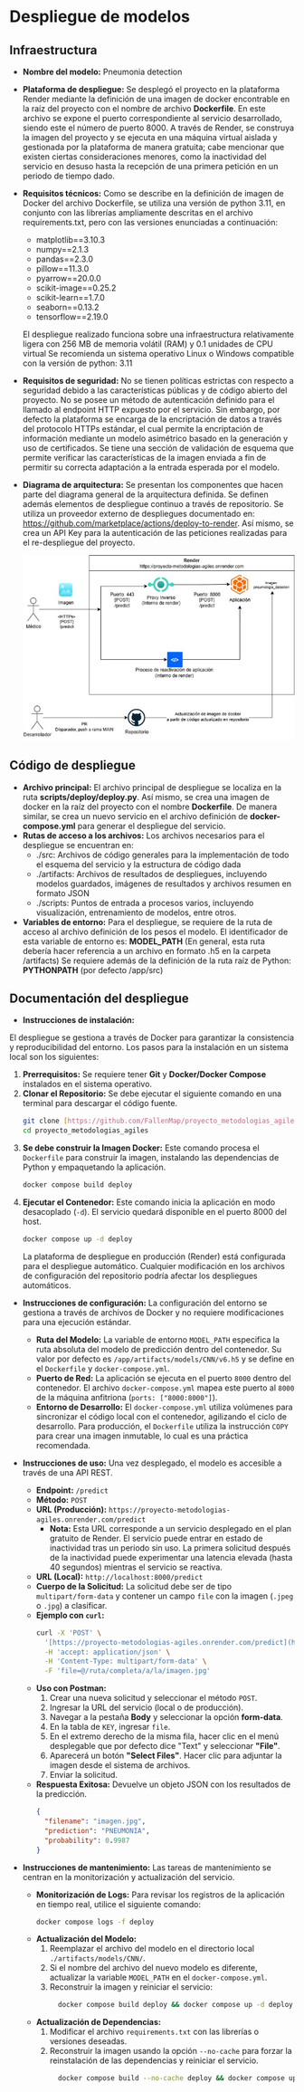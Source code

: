 # Despliegue de modelos

## Infraestructura

- **Nombre del modelo:** Pneumonia detection
- **Plataforma de despliegue:** Se desplegó el proyecto en la plataforma Render mediante la definición de una imagen de docker encontrable en la raíz del proyecto con el nombre de archivo **Dockerfile**. En este archivo se expone el puerto correspondiente al servicio desarrollado, siendo este el número de puerto 8000.
  A través de Render, se construya la imagen del proyecto y se ejecuta en una máquina virtual aislada y gestionada por la plataforma de manera gratuita; cabe mencionar que existen ciertas consideraciones menores, como la inactividad del servicio en desuso hasta la recepción de una primera petición en un periodo de tiempo dado.
- **Requisitos técnicos:**
  Como se describe en la definición de imagen de Docker del archivo Dockerfile, se utiliza una versión de python 3.11, en conjunto con las librerías ampliamente descritas en el archivo requirements.txt, pero con las versiones enunciadas a continuación:

  - matplotlib==3.10.3
  - numpy==2.1.3
  - pandas==2.3.0
  - pillow==11.3.0
  - pyarrow==20.0.0
  - scikit-image==0.25.2
  - scikit-learn==1.7.0
  - seaborn==0.13.2
  - tensorflow==2.19.0

  El despliegue realizado funciona sobre una infraestructura relativamente ligera con 256 MB de memoria volátil (RAM) y 0.1 unidades de CPU virtual
  Se recomienda un sistema operativo Linux o Windows compatible con la versión de python: 3.11

- **Requisitos de seguridad:**
  No se tienen políticas estrictas con respecto a seguridad debido a las características públicas y de código abierto del proyecto. No se posee un método de autenticación definido para el llamado al endpoint HTTP expuesto por el servicio. Sin embargo, por defecto la plataforma se encarga de la encriptación de datos a través del protocolo HTTPs estándar, el cual permite la encriptación de información mediante un modelo asimétrico basado en la generación y uso de certificados.
  Se tiene una sección de validación de esquema que permite verificar las características de la imagen enviada a fin de permitir su correcta adaptación a la entrada esperada por el modelo.

- **Diagrama de arquitectura:**
  Se presentan los componentes que hacen parte del diagrama general de la arquitectura definida. Se definen además elementos de despliegue continuo a través de repositorio.
  Se utiliza un proveedor externo de despliegues documentado en: https://github.com/marketplace/actions/deploy-to-render. Así mismo, se crea un API Key para la autenticación de las peticiones realizadas para el re-despliegue del proyecto.

  ![Diagrama Arquitectura](./diagrams/diagram_infrastructure.jpg)

## Código de despliegue

- **Archivo principal:** El archivo principal de despliegue se localiza en la ruta **scripts/deploy/deploy.py**. Así mismo, se crea una imagen de docker en la raíz del proyecto con el nombre **Dockerfile**. De manera similar, se crea un nuevo servicio en el archivo definición de **docker-compose.yml** para generar el despliegue del servicio.
- **Rutas de acceso a los archivos:** Los archivos necesarios para el despliegue se encuentran en:
  - ./src: Archivos de código generales para la implementación de todo el esquema del servicio y la estructura de código dada
  - ./artifacts: Archivos de resultados de despliegues, incluyendo modelos guardados, imágenes de resultados y archivos resumen en formato JSON
  - ./scripts: Puntos de entrada a procesos varios, incluyendo visualización, entrenamiento de modelos, entre otros.
- **Variables de entorno:**
  Para el despliegue, se requiere de la ruta de acceso al archivo definición de los pesos el modelo. El identificador de esta variable de entorno es: **MODEL_PATH** (En general, esta ruta debería hacer referencia a un archivo en formato .h5 en la carpeta /artifacts)
  Se requiere además de la definición de la ruta raíz de Python: **PYTHONPATH** (por defecto /app/src)

## Documentación del despliegue

- **Instrucciones de instalación:**

El despliegue se gestiona a través de Docker para garantizar la consistencia y reproducibilidad del entorno. Los pasos para la instalación en un sistema local son los siguientes:

1.  **Prerrequisitos:** Se requiere tener **Git** y **Docker/Docker Compose** instalados en el sistema operativo.
2.  **Clonar el Repositorio:** Se debe ejecutar el siguiente comando en una terminal para descargar el código fuente.
    ```bash
    git clone [https://github.com/FallenMap/proyecto_metodologias_agiles.git](https://github.com/FallenMap/proyecto_metodologias_agiles.git)
    cd proyecto_metodologias_agiles
    ```
3.  **Se debe construir la Imagen Docker:** Este comando procesa el `Dockerfile` para construir la imagen, instalando las dependencias de Python y empaquetando la aplicación.
    ```bash
    docker compose build deploy
    ```
4.  **Ejecutar el Contenedor:** Este comando inicia la aplicación en modo desacoplado (`-d`). El servicio quedará disponible en el puerto 8000 del host.
    ```bash
    docker compose up -d deploy
    ```
    La plataforma de despliegue en producción (Render) está configurada para el despliegue automático. Cualquier modificación en los archivos de configuración del repositorio podría afectar los despliegues automáticos.

- **Instrucciones de configuración:** La configuración del entorno se gestiona a través de archivos de Docker y no requiere modificaciones para una ejecución estándar.

  - **Ruta del Modelo:** La variable de entorno `MODEL_PATH` especifica la ruta absoluta del modelo de predicción dentro del contenedor. Su valor por defecto es `/app/artifacts/models/CNN/v6.h5` y se define en el `Dockerfile` y `docker-compose.yml`.
  - **Puerto de Red:** La aplicación se ejecuta en el puerto `8000` dentro del contenedor. El archivo `docker-compose.yml` mapea este puerto al `8000` de la máquina anfitriona (`ports: ["8000:8000"]`).
  - **Entorno de Desarrollo:** El `docker-compose.yml` utiliza volúmenes para sincronizar el código local con el contenedor, agilizando el ciclo de desarrollo. Para producción, el `Dockerfile` utiliza la instrucción `COPY` para crear una imagen inmutable, lo cual es una práctica recomendada.

- **Instrucciones de uso:** Una vez desplegado, el modelo es accesible a través de una API REST.

  - **Endpoint:** `/predict`
  - **Método:** `POST`
  - **URL (Producción):** `https://proyecto-metodologias-agiles.onrender.com/predict`
    - **Nota:** Esta URL corresponde a un servicio desplegado en el plan gratuito de Render. El servicio puede entrar en estado de inactividad tras un periodo sin uso. La primera solicitud después de la inactividad puede experimentar una latencia elevada (hasta 40 segundos) mientras el servicio se reactiva.
  - **URL (Local):** `http://localhost:8000/predict`
  - **Cuerpo de la Solicitud:** La solicitud debe ser de tipo `multipart/form-data` y contener un campo `file` con la imagen (`.jpeg` o `.jpg`) a clasificar.
  - **Ejemplo con `curl`:**
    ```bash
    curl -X 'POST' \
      '[https://proyecto-metodologias-agiles.onrender.com/predict](https://proyecto-metodologias-agiles.onrender.com/predict)' \
      -H 'accept: application/json' \
      -H 'Content-Type: multipart/form-data' \
      -F 'file=@/ruta/completa/a/la/imagen.jpg'
    ```
  - **Uso con Postman:**
    1.  Crear una nueva solicitud y seleccionar el método `POST`.
    2.  Ingresar la URL del servicio (local o de producción).
    3.  Navegar a la pestaña **Body** y seleccionar la opción **form-data**.
    4.  En la tabla de `KEY`, ingresar `file`.
    5.  En el extremo derecho de la misma fila, hacer clic en el menú desplegable que por defecto dice "Text" y seleccionar **"File"**.
    6.  Aparecerá un botón **"Select Files"**. Hacer clic para adjuntar la imagen desde el sistema de archivos.
    7.  Enviar la solicitud.
  - **Respuesta Exitosa:** Devuelve un objeto JSON con los resultados de la predicción.
    ```json
    {
      "filename": "imagen.jpg",
      "prediction": "PNEUMONIA",
      "probability": 0.9987
    }
    ```

- **Instrucciones de mantenimiento:** Las tareas de mantenimiento se centran en la monitorización y actualización del servicio.
  - **Monitorización de Logs:** Para revisar los registros de la aplicación en tiempo real, utilice el siguiente comando:
    ```bash
    docker compose logs -f deploy
    ```
  - **Actualización del Modelo:**
    1.  Reemplazar el archivo del modelo en el directorio local `./artifacts/models/CNN/`.
    2.  Si el nombre del archivo del nuevo modelo es diferente, actualizar la variable `MODEL_PATH` en el `docker-compose.yml`.
    3.  Reconstruir la imagen y reiniciar el servicio:
        ```bash
          docker compose build deploy && docker compose up -d deploy
        ```
  - **Actualización de Dependencias:**
    1.  Modificar el archivo `requirements.txt` con las librerías o versiones deseadas.
    2.  Reconstruir la imagen usando la opción `--no-cache` para forzar la reinstalación de las dependencias y reiniciar el servicio.
        ```bash
          docker compose build --no-cache deploy && docker compose up -d deploy
        ```
